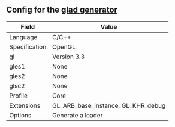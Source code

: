 ## Config for the [glad generator](https://glad.dav1d.de/)

| Field | Value |
| ----- | ----- |
| Language | C/C++ |
| Specification | OpenGL |
| gl | Version 3.3 |
| gles1 | None |
| gles2 | None |
| glsc2 | None |
| Profile | Core |
| Extensions | GL_ARB_base_instance, GL_KHR_debug |
| Options | Generate a loader |